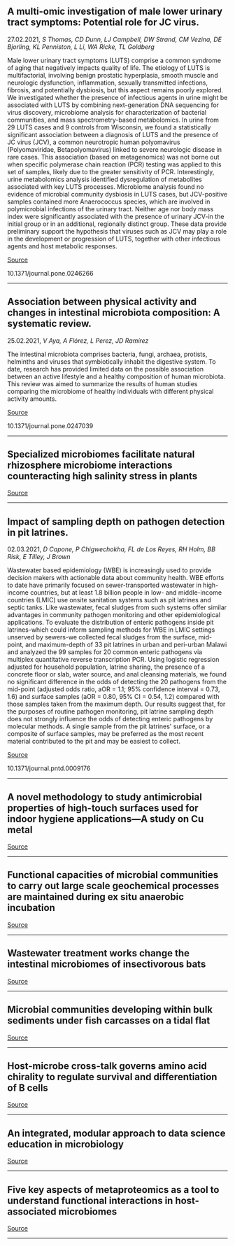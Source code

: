 ## A multi-omic investigation of male lower urinary tract symptoms: Potential role for JC virus.
 27.02.2021, _S Thomas, CD Dunn, LJ Campbell, DW Strand, CM Vezina, DE Bjorling, KL Penniston, L Li, WA Ricke, TL Goldberg_


Male lower urinary tract symptoms (LUTS) comprise a common syndrome of aging that negatively impacts quality of life. The etiology of LUTS is multifactorial, involving benign prostatic hyperplasia, smooth muscle and neurologic dysfunction, inflammation, sexually transmitted infections, fibrosis, and potentially dysbiosis, but this aspect remains poorly explored. We investigated whether the presence of infectious agents in urine might be associated with LUTS by combining next-generation DNA sequencing for virus discovery, microbiome analysis for characterization of bacterial communities, and mass spectrometry-based metabolomics. In urine from 29 LUTS cases and 9 controls from Wisconsin, we found a statistically significant association between a diagnosis of LUTS and the presence of JC virus (JCV), a common neurotropic human polyomavirus (Polyomaviridae, Betapolyomavirus) linked to severe neurologic disease in rare cases. This association (based on metagenomics) was not borne out when specific polymerase chain reaction (PCR) testing was applied to this set of samples, likely due to the greater sensitivity of PCR. Interestingly, urine metabolomics analysis identified dysregulation of metabolites associated with key LUTS processes. Microbiome analysis found no evidence of microbial community dysbiosis in LUTS cases, but JCV-positive samples contained more Anaerococcus species, which are involved in polymicrobial infections of the urinary tract. Neither age nor body mass index were significantly associated with the presence of urinary JCV-in the initial group or in an additional, regionally distinct group. These data provide preliminary support the hypothesis that viruses such as JCV may play a role in the development or progression of LUTS, together with other infectious agents and host metabolic responses.

[Source](https://doi.org/10.1371/journal.pone.0246266)

10.1371/journal.pone.0246266

---

## Association between physical activity and changes in intestinal microbiota composition: A systematic review.
 25.02.2021, _V Aya, A Flórez, L Perez, JD Ramírez_


The intestinal microbiota comprises bacteria, fungi, archaea, protists, helminths and viruses that symbiotically inhabit the digestive system. To date, research has provided limited data on the possible association between an active lifestyle and a healthy composition of human microbiota. This review was aimed to summarize the results of human studies comparing the microbiome of healthy individuals with different physical activity amounts.

[Source](https://doi.org/10.1371/journal.pone.0247039)

10.1371/journal.pone.0247039

---

## Specialized microbiomes facilitate natural rhizosphere microbiome interactions counteracting high salinity stress in plants

[Source](https://doi.org/10.1016/j.envexpbot.2021.104430)

---

## Impact of sampling depth on pathogen detection in pit latrines.
 02.03.2021, _D Capone, P Chigwechokha, FL de Los Reyes, RH Holm, BB Risk, E Tilley, J Brown_


Wastewater based epidemiology (WBE) is increasingly used to provide decision makers with actionable data about community health. WBE efforts to date have primarily focused on sewer-transported wastewater in high-income countries, but at least 1.8 billion people in low- and middle-income countries (LMIC) use onsite sanitation systems such as pit latrines and septic tanks. Like wastewater, fecal sludges from such systems offer similar advantages in community pathogen monitoring and other epidemiological applications. To evaluate the distribution of enteric pathogens inside pit latrines-which could inform sampling methods for WBE in LMIC settings unserved by sewers-we collected fecal sludges from the surface, mid-point, and maximum-depth of 33 pit latrines in urban and peri-urban Malawi and analyzed the 99 samples for 20 common enteric pathogens via multiplex quantitative reverse transcription PCR. Using logistic regression adjusted for household population, latrine sharing, the presence of a concrete floor or slab, water source, and anal cleansing materials, we found no significant difference in the odds of detecting the 20 pathogens from the mid-point (adjusted odds ratio, aOR = 1.1; 95% confidence interval = 0.73, 1.6) and surface samples (aOR = 0.80, 95% CI = 0.54, 1.2) compared with those samples taken from the maximum depth. Our results suggest that, for the purposes of routine pathogen monitoring, pit latrine sampling depth does not strongly influence the odds of detecting enteric pathogens by molecular methods. A single sample from the pit latrines' surface, or a composite of surface samples, may be preferred as the most recent material contributed to the pit and may be easiest to collect.

[Source](https://doi.org/10.1371/journal.pntd.0009176)

10.1371/journal.pntd.0009176

---

## A novel methodology to study antimicrobial properties of high-touch surfaces used for indoor hygiene applications—A study on Cu metal

[Source](https://doi.org/10.1371/journal.pone.0247081)

---

## Functional capacities of microbial communities to carry out large scale geochemical processes are maintained during ex situ anaerobic incubation

[Source](https://doi.org/10.1371/journal.pone.0245857)

---

## Wastewater treatment works change the intestinal microbiomes of insectivorous bats

[Source](https://doi.org/10.1371/journal.pone.0247475)

---

## Microbial communities developing within bulk sediments under fish carcasses on a tidal flat

[Source](https://doi.org/10.1371/journal.pone.0247220)

---

## Host-microbe cross-talk governs amino acid chirality to regulate survival and differentiation of B cells

[Source](https://advances.sciencemag.org/content/7/10/eabd6480)

---

## An integrated, modular approach to data science education in microbiology

[Source](https://doi.org/10.1371/journal.pcbi.1008661)

---

## Five key aspects of metaproteomics as a tool to understand functional interactions in host-associated microbiomes

[Source](https://journals.plos.org/plospathogens/article?id=10.1371/journal.ppat.1009245)

---

